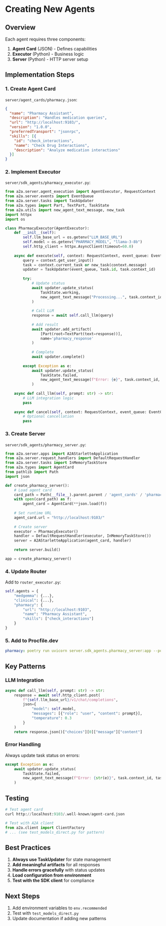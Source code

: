 # Creating New Agents

## Overview

Each agent requires three components:
1. **Agent Card** (JSON) - Defines capabilities
2. **Executor** (Python) - Business logic
3. **Server** (Python) - HTTP server setup

## Implementation Steps

### 1. Create Agent Card
`server/agent_cards/pharmacy.json`:
```json
{
  "name": "Pharmacy Assistant",
  "description": "Handles medication queries",
  "url": "http://localhost:9103/",
  "version": "1.0.0",
  "preferredTransport": "jsonrpc",
  "skills": [{
    "id": "check_interactions",
    "name": "Check Drug Interactions",
    "description": "Analyze medication interactions"
  }]
}
```

### 2. Implement Executor
`server/sdk_agents/pharmacy_executor.py`:
```python
from a2a.server.agent_execution import AgentExecutor, RequestContext
from a2a.server.events import EventQueue
from a2a.server.tasks import TaskUpdater
from a2a.types import Part, TextPart, TaskState
from a2a.utils import new_agent_text_message, new_task
import httpx
import os

class PharmacyExecutor(AgentExecutor):
    def __init__(self):
        self.llm_base_url = os.getenv("LLM_BASE_URL")
        self.model = os.getenv("PHARMACY_MODEL", "llama-3-8b")
        self.http_client = httpx.AsyncClient(timeout=60.0)
    
    async def execute(self, context: RequestContext, event_queue: EventQueue):
        query = context.get_user_input()
        task = context.current_task or new_task(context.message)
        updater = TaskUpdater(event_queue, task.id, task.context_id)
        
        try:
            # Update status
            await updater.update_status(
                TaskState.working,
                new_agent_text_message("Processing...", task.context_id, task.id)
            )
            
            # Call LLM
            response = await self.call_llm(query)
            
            # Add result
            await updater.add_artifact(
                [Part(root=TextPart(text=response))],
                name='pharmacy_response'
            )
            
            # Complete
            await updater.complete()
            
        except Exception as e:
            await updater.update_status(
                TaskState.failed,
                new_agent_text_message(f"Error: {e}", task.context_id, task.id)
            )
    
    async def call_llm(self, prompt: str) -> str:
        # LLM integration logic
        pass
    
    async def cancel(self, context: RequestContext, event_queue: EventQueue):
        # Optional cancellation
        pass
```

### 3. Create Server
`server/sdk_agents/pharmacy_server.py`:
```python
from a2a.server.apps import A2AStarletteApplication
from a2a.server.request_handlers import DefaultRequestHandler
from a2a.server.tasks import InMemoryTaskStore
from a2a.types import AgentCard
from pathlib import Path
import json

def create_pharmacy_server():
    # Load agent card
    card_path = Path(__file__).parent.parent / 'agent_cards' / 'pharmacy.json'
    with open(card_path) as f:
        agent_card = AgentCard(**json.load(f))
    
    # Set runtime URL
    agent_card.url = "http://localhost:9103/"
    
    # Create server
    executor = PharmacyExecutor()
    handler = DefaultRequestHandler(executor, InMemoryTaskStore())
    server = A2AStarletteApplication(agent_card, handler)
    
    return server.build()

app = create_pharmacy_server()
```

### 4. Update Router

Add to `router_executor.py`:
```python
self.agents = {
    "medgemma": {...},
    "clinical": {...},
    "pharmacy": {
        "url": "http://localhost:9103",
        "name": "Pharmacy Assistant",
        "skills": ["check_interactions"]
    }
}
```

### 5. Add to Procfile.dev
```yaml
pharmacy: poetry run uvicorn server.sdk_agents.pharmacy_server:app --port 9103 --env-file $UVICORN_ENV_FILE
```

## Key Patterns

### LLM Integration
```python
async def call_llm(self, prompt: str) -> str:
    response = await self.http_client.post(
        f"{self.llm_base_url}/v1/chat/completions",
        json={
            "model": self.model,
            "messages": [{"role": "user", "content": prompt}],
            "temperature": 0.3
        }
    )
    return response.json()["choices"][0]["message"]["content"]
```

### Error Handling
Always update task status on errors:
```python
except Exception as e:
    await updater.update_status(
        TaskState.failed,
        new_agent_text_message(f"Error: {str(e)}", task.context_id, task.id)
    )
```

## Testing

```python
# Test agent card
curl http://localhost:9103/.well-known/agent-card.json

# Test with A2A client
from a2a.client import ClientFactory
# ... (see test_models_direct.py for pattern)
```

## Best Practices

1. **Always use TaskUpdater** for state management
2. **Add meaningful artifacts** for all responses
3. **Handle errors gracefully** with status updates
4. **Load configuration from environment**
5. **Test with the SDK client** for compliance

## Next Steps

1. Add environment variables to `env.recommended`
2. Test with `test_models_direct.py`
3. Update documentation if adding new patterns